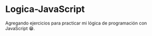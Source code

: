 # Logica-JavaScript
Agregando ejercicios para practicar mi lógica de programación con JavaScript 😁.
